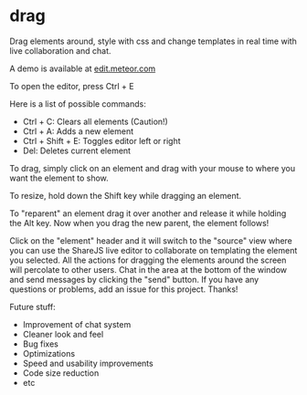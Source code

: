 # drag
Drag elements around, style with css and change templates in real time with live collaboration and chat.

A demo is available at [edit.meteor.com](http://edit.meteor.com/)

To open the editor, press Ctrl + E

Here is a list of possible commands:
- Ctrl + C: Clears all elements (Caution!)
- Ctrl + A: Adds a new element
- Ctrl + Shift + E: Toggles editor left or right
- Del: Deletes current element

To drag, simply click on an element and drag with your mouse to where you want the element to show. 

To resize, hold down the Shift key while dragging an element.

To "reparent" an element drag it over another and release it while holding the Alt key. Now when you drag the new parent, the element follows!

Click on the "element" header and it will switch to the "source" view where you can use the ShareJS live editor to collaborate on templating the element you selected. All the actions for dragging the elements around the screen will percolate to other users. Chat in the area at the bottom of the window and send messages by clicking the "send" button. If you have any questions or problems, add an issue for this project. Thanks!

Future stuff:
- Improvement of chat system
- Cleaner look and feel
- Bug fixes
- Optimizations
- Speed and usability improvements
- Code size reduction
- etc
